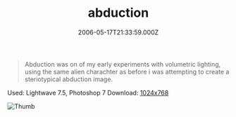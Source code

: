 ﻿---
coverImage: /images/fallback-post-header.png
date: '2006-05-17T21:33:59.000Z'
tags: []
title: abduction
oldUrl: /art/abduction
---

> Abduction was on of my early experiments with volumetric lighting, using the same alien charachter as before i was attempting to create a steriotypical abduction image.

Used: Lightwave 7.5, Photoshop 7
Download: [1024x768](https://www.mikecann.blog/Images/Art-Full/abduction.jpg)

![Thumb](https://www.mikecann.blog/Images/Art-Thumbs/abduction.gif "Thumb")
